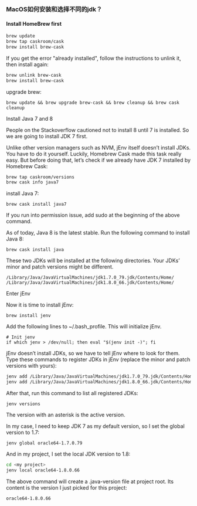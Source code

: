 ### MacOS如何安装和选择不同的jdk？


#### Install HomeBrew first

```sh
brew update
brew tap caskroom/cask
brew install brew-cask
```

If you get the error "already installed", follow the instructions to unlink it, then install again:

```sh
brew unlink brew-cask
brew install brew-cask
```

upgrade brew:

```brew update && brew upgrade brew-cask && brew cleanup && brew cask cleanup```

Install Java 7 and 8

People on the Stackoverflow cautioned not to install 8 until 7 is installed. So we are going to install JDK 7 first.

Unlike other version managers such as NVM, jEnv itself doesn’t install JDKs. You have to do it yourself. Luckily, Homebrew Cask made this task really easy. But before doing that, let’s check if we already have JDK 7 installed by Homebrew Cask:

```sh
brew tap caskroom/versions
brew cask info java7
```

install Java 7:

```brew cask install java7```

If you run into permission issue, add sudo at the beginning of the above command.

As of today, Java 8 is the latest stable. Run the following command to install Java 8:

```brew cask install java```

These two JDKs will be installed at the following directories. Your JDKs’ minor and patch versions might be different.

```
/Library/Java/JavaVirtualMachines/jdk1.7.0_79.jdk/Contents/Home/
/Library/Java/JavaVirtualMachines/jdk1.8.0_66.jdk/Contents/Home/
```

Enter jEnv

Now it is time to install jEnv:

```brew install jenv```

Add the following lines to ~/.bash_profile. This will initialize jEnv.

```
# Init jenv
if which jenv > /dev/null; then eval "$(jenv init -)"; fi
```

jEnv doesn’t install JDKs, so we have to tell jEnv where to look for them. Type these commands to register JDKs in jEnv (replace the minor and patch versions with yours):

```sh
jenv add /Library/Java/JavaVirtualMachines/jdk1.7.0_79.jdk/Contents/Home/
jenv add /Library/Java/JavaVirtualMachines/jdk1.8.0_66.jdk/Contents/Home/
```

After that, run this command to list all registered JDKs:

```jenv versions```

The version with an asterisk is the active version.

In my case, I need to keep JDK 7 as my default version, so I set the global version to 1.7:

```jenv global oracle64-1.7.0.79```

And in my project, I set the local JDK version to 1.8:

```sh
cd <my project>
jenv local oracle64-1.8.0.66
```

The above command will create a .java-version file at project root. Its content is the version I just picked for this project:

```oracle64-1.8.0.66```